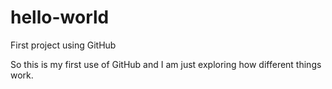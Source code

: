 # hello-world
First project using GitHub

So this is my first use of GitHub and I am just exploring how different things work.
